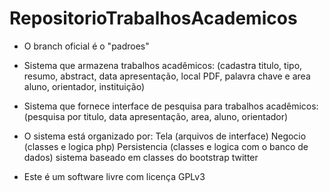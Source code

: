 RepositorioTrabalhosAcademicos
==============================
- O branch oficial é o "padroes"

- Sistema que armazena trabalhos acadêmicos:
    (cadastra titulo, tipo, resumo, abstract, data apresentação, local PDF, palavra chave e area aluno, orientador, instituição)

- Sistema que fornece interface de pesquisa para trabalhos acadêmicos:
    (pesquisa por titulo, data apresentação, area, aluno, orientador)

- O sistema está organizado por:
    Tela (arquivos de interface)
    Negocio (classes e logica php)
    Persistencia (classes e logica com o banco de dados)
    sistema baseado em classes do bootstrap twitter

- Este é um software livre com licença GPLv3


